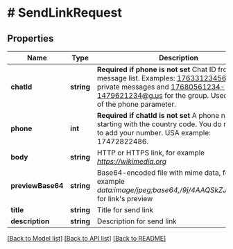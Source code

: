 # # SendLinkRequest

## Properties

Name | Type | Description | Notes
------------ | ------------- | ------------- | -------------
**chatId** | **string** | **Required if phone is not set**  Chat ID from the message list. Examples: 17633123456@c.us for private messages and 17680561234-1479621234@g.us for the group. Used instead of the phone parameter. | [optional]
**phone** | **int** | **Required if chatId is not set**  A phone number starting with the country code. You do not need to add your number.   USA example: 17472822486. | [optional]
**body** | **string** | HTTP or HTTPS link, for example *https://wikimedia.org* |
**previewBase64** | **string** | Base64-encoded file with mime data, for example *data:image/jpeg;base64,/9j/4AAQSkZJRgABAQ...* for link&#39;s preview |
**title** | **string** | Title for send link |
**description** | **string** | Description for send link | [optional]

[[Back to Model list]](../../README.md#models) [[Back to API list]](../../README.md#endpoints) [[Back to README]](../../README.md)
